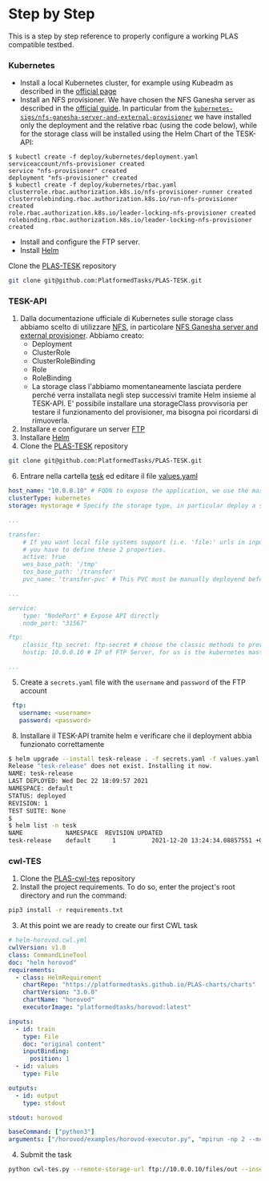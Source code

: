 # Step by Step
This is a step by step reference to properly configure a working PLAS compatible testbed.

### Kubernetes
* Install a local Kubernetes cluster, for example using Kubeadm as described in the [official page](https://kubernetes.io/docs/setup/production-environment/tools/kubeadm/install-kubeadm/)
* Install an NFS provisioner. We have chosen the NFS Ganesha server as described in the [official guide](https://kubernetes.io/docs/concepts/storage/storage-classes/#nfs). In particular from the [`kubernetes-sigs/nfs-ganesha-server-and-external-provisioner`](https://github.com/kubernetes-sigs/nfs-ganesha-server-and-external-provisioner) we have installed only the deployment and the relative rbac (using the code below), while for the storage class will be installed using the Helm Chart of the TESK-API:

```console
$ kubectl create -f deploy/kubernetes/deployment.yaml
serviceaccount/nfs-provisioner created
service "nfs-provisioner" created
deployment "nfs-provisioner" created
$ kubectl create -f deploy/kubernetes/rbac.yaml
clusterrole.rbac.authorization.k8s.io/nfs-provisioner-runner created
clusterrolebinding.rbac.authorization.k8s.io/run-nfs-provisioner created
role.rbac.authorization.k8s.io/leader-locking-nfs-provisioner created
rolebinding.rbac.authorization.k8s.io/leader-locking-nfs-provisioner created
```

* Install and configure the FTP server.
* Install [Helm](https://helm.sh/docs/intro/install/)

Clone the [PLAS-TESK](https://github.com/PlatformedTasks/PLAS-TESK) repository
``` bash
git clone git@github.com:PlatformedTasks/PLAS-TESK.git
```

### TESK-API
1. Dalla documentazione ufficiale di Kubernetes sulle storage class abbiamo scelto di utilizzare [NFS](https://kubernetes.io/docs/concepts/storage/storage-classes/#nfs), in particolare [NFS Ganesha server and external provisioner](https://github.com/kubernetes-sigs/nfs-ganesha-server-and-external-provisioner). Abbiamo creato:
   * Deployment
   * ClusterRole 
   * ClusterRoleBinding
   * Role
   * RoleBinding
   * La storage class l'abbiamo momentaneamente lasciata perdere perché verra installata negli step successivi tramite Helm insieme al TESK-API. E' possibile installare una storageClass provvisoria per testare il funzionamento del provisioner, ma bisogna poi ricordarsi di rimuoverla.
2. Installare e configurare un server [FTP]()
3. Installare [Helm](https://helm.sh/docs/intro/install/)
4. Clone the [PLAS-TESK](https://github.com/PlatformedTasks/PLAS-TESK) repository
``` bash
git clone git@github.com:PlatformedTasks/PLAS-TESK.git
```
6. Entrare nella cartella [tesk](/charts/tesk) ed editare il file [values.yaml](/charts/tesk/values.yaml)
``` yaml
host_name: "10.0.0.10" # FQDN to expose the application, we use the master-node IP address
clusterType: kubernetes
storage: mystorage # Specify the storage type, in particular deploy a storage class named example-nfs used also by the provisioner

...

transfer:
    # If you want local file systems support (i.e. 'file:' urls in inputs and outputs),
    # you have to define these 2 properties.
    active: true
    wes_base_path: '/tmp'
    tes_base_path: '/transfer'    
    pvc_name: 'transfer-pvc' # This PVC must be manually deployend before installing the TESK-API

...

service:
    type: "NodePort" # Expose API directly
    node_port: "31567" 

ftp:
    classic_ftp_secret: ftp-secret # choose the classic methods to providing the credentials
    hostip: 10.0.0.10 # IP of FTP Server, for us is the kubernetes master-node

...
```
5. Create a `secrets.yaml` file with the `username` and `password` of the FTP account

``` yaml
 ftp:
   username: <username>
   password: <password>
 ```

8. Installare il TESK-API tramite helm e verificare che il deployment abbia funzionato correttamente
```bash
$ helm upgrade --install tesk-release . -f secrets.yaml -f values.yaml
Release "tesk-release" does not exist. Installing it now.
NAME: tesk-release
LAST DEPLOYED: Wed Dec 22 18:09:57 2021
NAMESPACE: default
STATUS: deployed
REVISION: 1
TEST SUITE: None
$           
$ helm list -n tesk
NAME	        NAMESPACE  REVISION	UPDATED                                 	STATUS  	CHART     	APP VERSION
tesk-release	default	     1      	2021-12-20 13:24:34.08857551 +0100 CET	deployed	tesk-0.1.0	dev 
```

### cwl-TES
1. Clone the [PLAS-cwl-tes](https://github.com/PlatformedTasks/PLAS-cwl-tes.git) repository
2. Install the project requirements. To do so, enter the project's root directory and run the command:
```bash
pip3 install -r requirements.txt
```
3. At this point we are ready to create our first CWL task
```yaml
# helm-horovod.cwl.yml
cwlVersion: v1.0
class: CommandLineTool
doc: "helm horovod"
requirements:
  - class: HelmRequirement
    chartRepo: "https://platformedtasks.github.io/PLAS-charts/charts"
    chartVersion: "3.0.0"
    chartName: "horovod"
    executorImage: "platformedtasks/horovod:latest"

inputs:
  - id: train
    type: File
    doc: "original content"
    inputBinding:
      position: 1
  - id: values
    type: File

outputs:
  - id: output
    type: stdout

stdout: horovod

baseCommand: ["python3"]
arguments: ["/horovod/examples/horovod-executor.py", "mpirun -np 2 --mca orte_keep_fqdn_hostnames t --allow-run-as-root --display-map --tag-output --timestamp-output"]
```
4. Submit the task
``` bash
python cwl-tes.py --remote-storage-url ftp://10.0.0.10/files/out --insecure --tes http://10.0.0.10:31567 --leave-outputs tests/helm-horovod.cwl.yml tests/inputs.json
```

